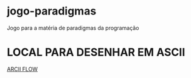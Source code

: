 # jogo-paradigmas
Jogo para a matéria de paradigmas da programação

# LOCAL PARA DESENHAR EM ASCII
[ARCII FLOW](https://asciiflow.com/#/)
